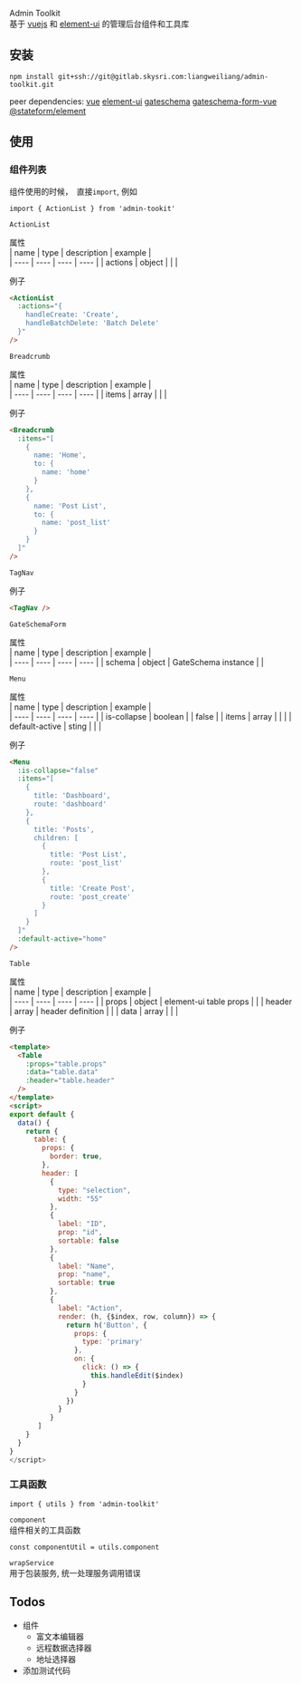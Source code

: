 Admin Toolkit  
基于 [vuejs](https://vuejs.org/) 和 [element-ui](http://element-cn.eleme.io/#/zh-CN) 的管理后台组件和工具库  

## 安装    
```
npm install git+ssh://git@gitlab.skysri.com:liangweiliang/admin-toolkit.git
```
peer dependencies: [vue]() [element-ui]() [gateschema]() [gateschema-form-vue]()  [@stateform/element]()

## 使用    
### 组件列表      

组件使用的时候，　直接`import`, 例如  
```
import { ActionList } from 'admin-tookit'
```

`ActionList`   

属性    
| name | type | description | example |  
| ---- | ---- | ---- | ---- |
| actions | object | | |

例子    
```html  
<ActionList 
  :actions="{
    handleCreate: 'Create', 
    handleBatchDelete: 'Batch Delete'
  }"
/>
```


`Breadcrumb`  

属性    
| name | type | description | example |  
| ---- | ---- | ---- | ---- |
| items | array | | |

例子    
```html  
<Breadcrumb 
  :items="[
    {
      name: 'Home', 
      to: {
        name: 'home'
      }
    }, 
    {
      name: 'Post List', 
      to: {
        name: 'post_list'
      }
    }
  ]"
/>
```
`TagNav`  

例子  
```html
<TagNav />
```

`GateSchemaForm`  

属性    
| name | type | description | example |  
| ---- | ---- | ---- | ---- |
| schema | object | GateSchema instance | |


`Menu`  

属性  
| name | type | description | example |  
| ---- | ---- | ---- | ---- |
| is-collapse | boolean | | false | 
| items | array | | |
| default-active | sting | | | 

例子    
```html  
<Menu  
  :is-collapse="false"
  :items="[
    {
      title: 'Dashboard',
      route: 'dashboard'
    },
    {
      title: 'Posts',
      children: [
        {
          title: 'Post List',
          route: 'post_list'
        },
        {
          title: 'Create Post',
          route: 'post_create'
        }
      ]
    }
  ]"
  :default-active="home"
/>
```

`Table`  

属性    
| name | type | description | example |  
| ---- | ---- | ---- | ---- |
| props | object | element-ui table props | |
| header | array | header definition | |
| data | array | | |

例子    
```html  
<template>
  <Table 
    :props="table.props"
    :data="table.data"
    :header="table.header"
  />
</template>
<script>
export default {
  data() {
    return {
      table: {
        props: {
          border: true,
        },
        header: [
          {
            type: "selection",
            width: "55"
          },
          {
            label: "ID",
            prop: "id",
            sortable: false
          },
          {
            label: "Name",
            prop: "name",
            sortable: true
          },
          {
            label: "Action",
            render: (h, {$index, row, column}) => {
              return h('Button', {
                props: {
                  type: 'primary'
                },
                on: {
                  click: () => {
                    this.handleEdit($index)
                  }
                }
              })
            } 
          }
       ]
    }
  }
}
</script>
```

### 工具函数  
```
import { utils } from 'admin-toolkit'
```

`component`  
组件相关的工具函数

```
const componentUtil = utils.component
```

`wrapService`  
用于包装服务, 统一处理服务调用错误  




## Todos  
* 组件  
  * 富文本编辑器   
  * 远程数据选择器      
  * 地址选择器    
* 添加测试代码    